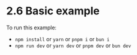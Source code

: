 # 2.6 Basic example

To run this example:

- `npm install` or `yarn` or `pnpm i` or `bun i`
- `npm run dev` or `yarn dev` or `pnpm dev` or `bun dev`
